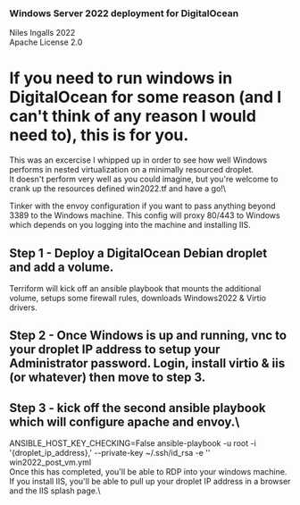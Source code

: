 ### Windows Server 2022 deployment for DigitalOcean
Niles Ingalls 2022\
Apache License 2.0

# If you need to run windows in DigitalOcean for some reason (and I can't think of any reason I would need to), this is for you.
This was an excercise I whipped up in order to see how well Windows performs in nested virtualization on a minimally resourced droplet.\
It doesn't perform very well as you could imagine, but you're welcome to crank up the resources defined win2022.tf and have a go!\

Tinker with the envoy configuration if you want to pass anything beyond 3389 to the Windows machine.  This config will proxy 80/443 to Windows\
which depends on you logging into the machine and installing IIS.
## Step 1 - Deploy a DigitalOcean Debian droplet and add a volume.
Terriform will kick off an ansible playbook that mounts the additional volume, setups some firewall rules, downloads Windows2022 & Virtio drivers.
## Step 2 - Once Windows is up and running, vnc to your droplet IP address to setup your Administrator password.  Login, install virtio & iis (or whatever) then move to step 3.
## Step 3 - kick off the second ansible playbook which will configure apache and envoy.\
ANSIBLE_HOST_KEY_CHECKING=False ansible-playbook -u root -i '{droplet_ip_address},' --private-key ~/.ssh/id_rsa -e '' win2022_post_vm.yml\
Once this has completed, you'll be able to RDP into your windows machine.  If you install IIS, you'll be able to pull up your droplet IP address in a browser and the IIS splash page.\
